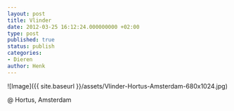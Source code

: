 ```yaml
---
layout: post
title: Vlinder
date: 2012-03-25 16:12:24.000000000 +02:00
type: post
published: true
status: publish
categories:
- Dieren
author: Henk
---
```

![Image]({{ site.baseurl }}/assets/Vlinder-Hortus-Amsterdam-680x1024.jpg)


@ Hortus, Amsterdam
